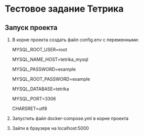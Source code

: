 # Тестовое задание Тетрика

## Запуск проекта

1. В корне проекта создать файл config.env с переменными:

    MYSQL_ROOT_USER=root
    
    MYSQL_NAME_HOST=tetrika_mysql
    
    MYSQL_PASSWORD=example
    
    MYSQL_ROOT_PASSWORD=example
    
    MYSQL_DATABASE=tetrika
    
    MYSQL_PORT=3306
    
    CHARSRET=utf8


2. Запустить файл docker-compose.yml в корне проекта

3. Зайти в браузере на localhost:5000
